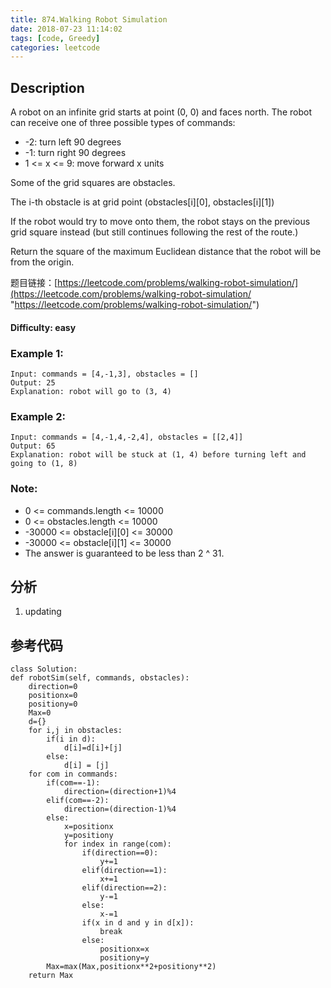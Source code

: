 ```yaml
---
title: 874.Walking Robot Simulation
date: 2018-07-23 11:14:02
tags: [code, Greedy]
categories: leetcode
---
```

## Description

A robot on an infinite grid starts at point (0, 0) and faces north.  The robot can receive one of three possible types of commands:

- -2: turn left 90 degrees
- -1: turn right 90 degrees
- 1 <= x <= 9: move forward x units

Some of the grid squares are obstacles. 

The i-th obstacle is at grid point (obstacles[i][0], obstacles[i][1])

If the robot would try to move onto them, the robot stays on the previous grid square instead (but still continues following the rest of the route.)

Return the square of the maximum Euclidean distance that the robot will be from the origin.

题目链接：[https://leetcode.com/problems/walking-robot-simulation/](https://leetcode.com/problems/walking-robot-simulation/ "https://leetcode.com/problems/walking-robot-simulation/")

#### Difficulty: easy

<!-- more -->

### Example 1:

	Input: commands = [4,-1,3], obstacles = []
	Output: 25
	Explanation: robot will go to (3, 4)

### Example 2:

	Input: commands = [4,-1,4,-2,4], obstacles = [[2,4]]
	Output: 65
	Explanation: robot will be stuck at (1, 4) before turning left and going to (1, 8)


### Note:

- 0 <= commands.length <= 10000
- 0 <= obstacles.length <= 10000
- -30000 <= obstacle[i][0] <= 30000
- -30000 <= obstacle[i][1] <= 30000
- The answer is guaranteed to be less than 2 ^ 31.

## 分析

1. updating

## 参考代码

	class Solution:
    def robotSim(self, commands, obstacles):
        direction=0
        positionx=0
        positiony=0
        Max=0
        d={}
        for i,j in obstacles:
            if(i in d):
                d[i]=d[i]+[j]
            else:
                d[i] = [j]
        for com in commands:
            if(com==-1):
                direction=(direction+1)%4
            elif(com==-2):
                direction=(direction-1)%4
            else:
                x=positionx
                y=positiony
                for index in range(com):
                    if(direction==0):
                        y+=1
                    elif(direction==1):
                        x+=1
                    elif(direction==2):
                        y-=1
                    else:
                        x-=1
                    if(x in d and y in d[x]):
                        break
                    else:
                        positionx=x
                        positiony=y
            Max=max(Max,positionx**2+positiony**2)
        return Max